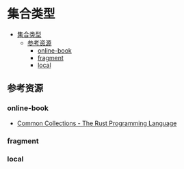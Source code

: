 # 集合类型

<!--ts-->
* [集合类型](#集合类型)
   * [参考资源](#参考资源)
      * [online-book](#online-book)
      * [fragment](#fragment)
      * [local](#local)

<!-- Created by https://github.com/ekalinin/github-markdown-toc -->
<!-- Added by: kuanhsiaokuo, at: Sun Jul  3 20:42:59 CST 2022 -->

<!--te-->

## 参考资源

### online-book

- [Common Collections - The Rust Programming Language](https://doc.rust-lang.org/book/ch08-00-common-collections.html)

### fragment

### local
